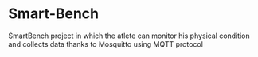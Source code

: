 # Smart-Bench
SmartBench project in which the atlete can monitor his physical condition and collects data thanks to Mosquitto using MQTT protocol
